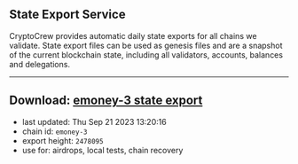 ## State Export Service
CryptoCrew provides automatic daily state exports for all chains we validate. State export files can be used as genesis files and are a snapshot of the current blockchain state, including all validators, accounts, balances and delegations.

---
**Download: [emoney-3 state export](https://dl.ccvalidators.com/SERVICE/emoney/emoney-3_export_2478095.json)**
---

- last updated: Thu Sep 21 2023 13:20:16
- chain id: `emoney-3`
- export height: `2478095`
- use for: airdrops, local tests, chain recovery
